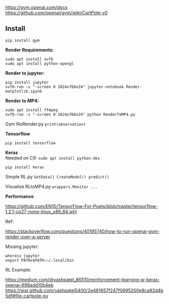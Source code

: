 https://gym.openai.com/docs  
https://github.com/openai/gym/wiki/CartPole-v0

## Install

	pip install gym

**Render Requirements:**

	sudo apt install xvfb
	sudo apt install python-opengl

**Render to jupyter:**  

	pip install jupyter
	xvfb-run -s "-screen 0 1024x768x24" jupyter-notebook Render-matplotlib.ipynb  

**Render to MP4:**  

	sudo apt install ffmpeg
	xvfb-run -s "-screen 0 1024x768x24" python RenderToMP4.py

Gym NoRender.py `print(observation)` 

**Tensorflow**

	pip install tensorflow 

**Keras**  
Needed on C9: `sudo apt install python-dev`
	
	pip install keras

Simple RL.py `GetData() CreateModel() predict()` 

Visualise RLtoMP4.py `wrappers.Monitor ...`

**Performance**

https://github.com/EN10/TensorFlow-For-Poets/blob/master/tensorflow-1.2.1-cp27-none-linux_x86_64.whl

Ref:  

https://stackoverflow.com/questions/40195740/how-to-run-openai-gym-render-over-a-server

Missing jupyter:

	whereis jupyter
	export PATH=$PATH:~/.local/bin

RL Example:

https://medium.com/@yashpatel_86510/reinforcement-learning-w-keras-openai-698add10b4eb
https://gist.github.com/yashpatel5400/2e481657f247f0695200e8ca92d4b5df#file-cartpole-py